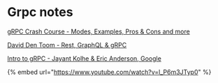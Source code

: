 # Grpc notes

[gRPC Crash Course - Modes, Examples, Pros & Cons and more](https://www.youtube.com/watch?v=Yw4rkaTc0f8)

[David Den Toom - Rest, GraphQL & gRPC](https://www.youtube.com/watch?v=ZmGyeseXz8M)

[Intro to gRPC - Jayant Kolhe & Eric Anderson, Google](https://www.youtube.com/watch?v=3Kkj6vAW5a4)

{% embed url="https://www.youtube.com/watch?v=l_P6m3JTyp0" %}

